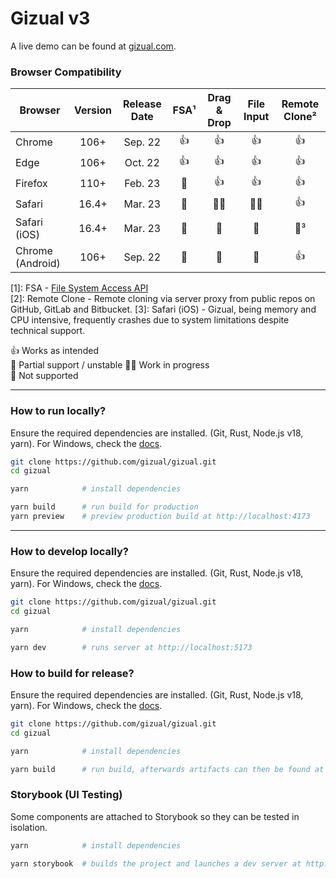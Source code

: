 # Gizual v3

A live demo can be found at [gizual.com](https://www.gizual.com).

### Browser Compatibility

| Browser          | Version | Release Date | FSA¹ | Drag & Drop | File Input | Remote Clone² |
| ---------------- | :-----: | :----------: | :--: | :---------: | :--------: | :-----------: |
| Chrome           |  106+   |   Sep. 22    |  👍  |     👍      |     👍     |      👍       |
| Edge             |  106+   |   Oct. 22    |  👍  |     👍      |     👍     |      👍       |
| Firefox          |  110+   |   Feb. 23    |  🚫  |     👍      |     👍     |      👍       |
| Safari           |  16.4+  |   Mar. 23    |  🚫  |     👨‍💻      |     👨‍💻     |      👍       |
| Safari (iOS)     |  16.4+  |   Mar. 23    |  🚫  |     🚫      |     🚫     |      🚧³      |
| Chrome (Android) |  106+   |   Sep. 22    |  🚫  |     🚫      |     🚫     |      👍       |

[1]: FSA - [File System Access API](https://developer.mozilla.org/en-US/docs/Web/API/File_System_Access_API)  
[2]: Remote Clone - Remote cloning via server proxy from public repos on GitHub, GitLab and Bitbucket.
[3]: Safari (iOS) - Gizual, being memory and CPU intensive, frequently crashes due to system limitations despite technical support.

👍 Works as intended  
🚧 Partial support / unstable
👨‍💻 Work in progress  
🚫 Not supported

---

### How to run locally?

Ensure the required dependencies are installed. (Git, Rust, Node.js v18, yarn). For Windows, check the [docs](./docs/dep-install-windows.md).

```bash
git clone https://github.com/gizual/gizual.git
cd gizual

yarn            # install dependencies

yarn build      # run build for production
yarn preview    # preview production build at http://localhost:4173
```

---

### How to develop locally?

Ensure the required dependencies are installed. (Git, Rust, Node.js v18, yarn). For Windows, check the [docs](./docs/dep-install-windows.md).

```bash
git clone https://github.com/gizual/gizual.git
cd gizual

yarn            # install dependencies

yarn dev        # runs server at http://localhost:5173
```

### How to build for release?

Ensure the required dependencies are installed. (Git, Rust, Node.js v18, yarn). For Windows, check the [docs](./docs/dep-install-windows.md).

```bash
git clone https://github.com/gizual/gizual.git
cd gizual

yarn            # install dependencies

yarn build      # run build, afterwards artifacts can then be found at `apps/gizual-app/dist/`
```

### Storybook (UI Testing)

Some components are attached to Storybook so they can be tested in isolation.

```bash
yarn            # install dependencies

yarn storybook  # builds the project and launches a dev server at http://localhost:6006
```
